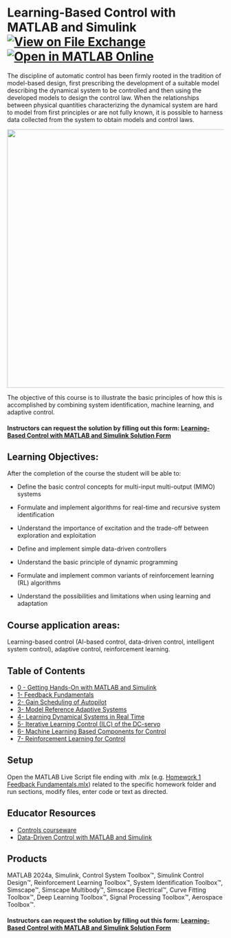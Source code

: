 # Learning-Based Control with MATLAB and Simulink [![View on File Exchange](https://www.mathworks.com/matlabcentral/images/matlab-file-exchange.svg)](https://www.mathworks.com/matlabcentral/fileexchange/176959-learning-based-control-with-matlab-and-simulink?s_tid=srchtitle) [![Open in MATLAB Online](https://www.mathworks.com/images/responsive/global/open-in-matlab-online.svg)](https://matlab.mathworks.com/open/github/v1?repo=cescongroup/Learning-based-control-with-MATLAB-and-Simulink)
The discipline of automatic control has been firmly rooted in the tradition of model-based design, first prescribing the development of a suitable model describing the dynamical system to be controlled and then using the developed models to design the control law. When the relationships between physical quantities characterizing the dynamical system are hard to model from first principles or are not fully known, it is possible to harness data collected from the system to obtain models and control laws. 

<p align="center">
<img src="https://github.com/user-attachments/assets/37b04898-f191-4319-ad86-8490750a084b" width="600" />
</p>

The objective of this course is to illustrate the basic principles of how this is accomplished by combining system identification, machine learning, and adaptive control.

#### Instructors can request the solution by filling out this form: [Learning-Based Control with MATLAB and Simulink Solution Form](https://www.mathworks.com/campaigns/surveys/learning-based-control.html)

## Learning Objectives:
After the completion of the course the student will be able to:

- Define the basic control concepts for multi-input multi-output (MIMO) systems

- Formulate and implement algorithms for real-time and recursive system identification

- Understand the importance of excitation and the trade-off between exploration and exploitation

- Define and implement simple data-driven controllers

- Understand the basic principle of dynamic programming

- Formulate and implement common variants of reinforcement learning (RL) algorithms

- Understand the possibilities and limitations when using learning and adaptation

## Course application areas:

Learning-based control (AI-based control, data-driven control, intelligent system control), adaptive control, reinforcement learning.

## Table of Contents
- [0 - Getting Hands-On with MATLAB and Simulink](https://github.com/cescongroup/Learning-based-control-with-MATLAB-and-Simulink/blob/main/0%20Getting%20Hands-On%20MATLAB%20Simulink/Homework%200%20Preliminary)
- [1- Feedback Fundamentals](https://github.com/cescongroup/Learning-based-control-with-MATLAB-and-Simulink/blob/main/1%20Feedback%20Fundamentals)
- [2- Gain Scheduling of Autopilot](https://github.com/cescongroup/Learning-based-control-with-MATLAB-and-Simulink/blob/main/2%20Gain%20Scheduling%20of%20Autopilot)
- [3- Model Reference Adaptive Systems](https://github.com/cescongroup/Learning-based-control-with-MATLAB-and-Simulink/blob/main/3%20Model%20Reference%20Adaptive%20Systems)
- [4- Learning Dynamical Systems in Real Time](https://github.com/cescongroup/Learning-based-control-with-MATLAB-and-Simulink/blob/main/4%20Learning%20Dynamical%20Systems%20in%20Real%20Time)
- [5- Iterative Learning Control (ILC) of the DC-servo](https://github.com/cescongroup/Learning-based-control-with-MATLAB-and-Simulink/blob/main/5%20Iterative%20Learning%20Control%20(ILC)%20of%20the%20DC-servo)
- [6- Machine Learning Based Components for Control](https://github.com/cescongroup/Learning-based-control-with-MATLAB-and-Simulink/blob/main/6%20Machine%20Learning%20Based%20Components%20for%20Control)
- [7- Reinforcement Learning for Control](https://github.com/cescongroup/Learning-based-control-with-MATLAB-and-Simulink/blob/main/7%20Reinforcement%20Learning)
## Setup
Open the MATLAB Live Script file ending with .mlx (e.g. [Homework 1 Feedback Fundamentals.mlx](https://github.com/cescongroup/Learning-based-control-with-MATLAB-and-Simulink/blob/main/Homework%201%20Feedback%20Fundamentals/Homework%201%20Feedback%20Fundamentals.mlx))
related to the specific homework folder and run sections, modify files, enter code or text as directed.

## Educator Resources
- [Controls courseware](https://www.mathworks.com/academia/courseware/teaching-controls-with-matlab-and-simulink.html)
- [Data-Driven Control with MATLAB and Simulink](https://www.mathworks.com/solutions/control-systems/data-driven-controls.html)
  
## Products
MATLAB 2024a, Simulink, Control System Toolbox™, Simulink Control Design™, Reinforcement Learning Toolbox™, System Identification Toolbox™, Simscape™, Simscape Multibody™, Simscape Electrical™, Curve Fitting Toolbox™, Deep Learning Toolbox™,
Signal Processing Toolbox™, Aerospace Toolbox™.

#### Instructors can request the solution by filling out this form: [Learning-Based Control with MATLAB and Simulink Solution Form](https://www.mathworks.com/campaigns/surveys/learning-based-control.html)


